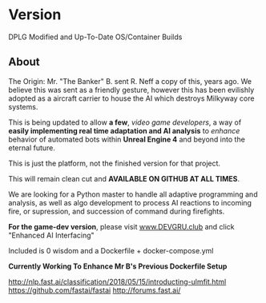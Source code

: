 # Version 
DPLG Modified and Up-To-Date OS/Container Builds

## About
The Origin: Mr. "The Banker" B. sent R. Neff a copy of this, years ago.
We believe this was sent as a friendly gesture, 
however this has been evilishly adopted as a aircraft carrier to house the AI which destroys Milkyway core systems.

This is being updated to allow **a few**, *video game developers*, a way of **easily implementing real time adaptation and AI analysis** to *enhance* behavior of automated bots within __Unreal Engine 4__ and beyond into the eternal future.

This is just the platform, not the finished version for that project. 

This will remain clean cut and **AVAILABLE ON GITHUB AT ALL TIMES**.

We are looking for a Python master to handle all adaptive programming and analysis, 
as well as algo development to process AI reactions to incoming fire, 
or supression, and succession of command during firefights.

__For the game-dev version__, please visit www.DEVGRU.club and click "Enhanced AI Interfacing"

Included is 0 wisdom and a Dockerfile + docker-compose.yml

**Currently Working To Enhance Mr B's Previous Dockerfile Setup**

http://nlp.fast.ai/classification/2018/05/15/introducting-ulmfit.html
https://github.com/fastai/fastai
http://forums.fast.ai/
